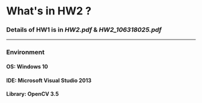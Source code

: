 # What's in HW2 ?
### Details of HW1 is in *HW2.pdf* & *HW2_106318025.pdf*
---
### Environment
#### OS:  Windows 10
#### IDE: Microsoft Visual Studio 2013
#### Library: OpenCV 3.5
